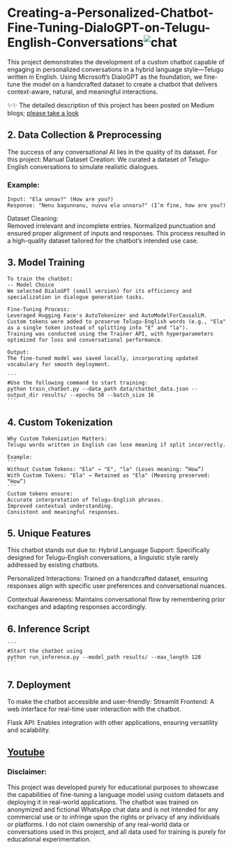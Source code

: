 # Creating-a-Personalized-Chatbot-Fine-Tuning-DialoGPT-on-Telugu-English-Conversations![chat](https://github.com/user-attachments/assets/efa549e9-16b8-4065-85b3-2eb02d91bb11)

This project demonstrates the development of a custom chatbot capable of engaging in personalized conversations in a hybrid language style—Telugu written in English. Using Microsoft’s DialoGPT as the foundation, we fine-tune the model on a handcrafted dataset to create a chatbot that delivers context-aware, natural, and meaningful interactions.

✨✨ The detailed description of this project has been posted on Medium blogs; [please take a look](https://medium.com/@vamshi.kancharla461/training-a-custom-chatbot-on-whatsapp-data-and-deploying-with-streamlit-9fcb5997a054)

## 2. Data Collection & Preprocessing
The success of any conversational AI lies in the quality of its dataset. For this project:
  Manual Dataset Creation:
     We curated a dataset of Telugu-English conversations to simulate realistic dialogues. 
  ### Example:
  ```
  Input: "Ela unnav?" (How are you?)
  Response: "Nenu bagunnanu, nuvvu ela unnaru?" (I’m fine, how are you?)
  ```
  Dataset Cleaning:  
  Removed irrelevant and incomplete entries.
  Normalized punctuation and ensured proper alignment of inputs and responses.
  This process resulted in a high-quality dataset tailored for the chatbot’s intended use case.

## 3. Model Training
    To train the chatbot:   
    -- Model Choice  
    We selected DialoGPT (small version) for its efficiency and specialization in dialogue generation tasks.
    
    Fine-Tuning Process:
    Leveraged Hugging Face's AutoTokenizer and AutoModelForCausalLM.
    Custom tokens were added to preserve Telugu-English words (e.g., "Ela" as a single token instead of splitting into "E" and "la").
    Training was conducted using the Trainer API, with hyperparameters optimized for loss and conversational performance.
    
    Output:    
    The fine-tuned model was saved locally, incorporating updated vocabulary for smooth deployment.

    ```
    #Use the following command to start training:
    python train_chatbot.py --data_path data/chatbot_data.json --output_dir results/ --epochs 50 --batch_size 16
    ```
## 4. Custom Tokenization
    Why Custom Tokenization Matters:
    Telugu words written in English can lose meaning if split incorrectly.
    
    Example:
    ```
    Without Custom Tokens: "Ela" → "E", "la" (Loses meaning: “How”)
    With Custom Tokens: "Ela" → Retained as "Ela" (Meaning preserved: “How”)
    ```
    Custom tokens ensure:    
    Accurate interpretation of Telugu-English phrases.
    Improved contextual understanding.
    Consistent and meaningful responses.
## 5. Unique Features
  This chatbot stands out due to:
  Hybrid Language Support:
  Specifically designed for Telugu-English conversations, a linguistic style rarely addressed by existing chatbots.
  
  Personalized Interactions:
  Trained on a handcrafted dataset, ensuring responses align with specific user preferences and conversational nuances.
  
  Contextual Awareness:
  Maintains conversational flow by remembering prior exchanges and adapting responses accordingly.
## 6. Inference Script
    ```
    #Start the chatbot using
    python run_inference.py --model_path results/ --max_length 128
    ```

## 7. Deployment
To make the chatbot accessible and user-friendly:
Streamlit Frontend:
A web interface for real-time user interaction with the chatbot.

Flask API:
Enables integration with other applications, ensuring versatility and scalability.

## [Youtube](https://youtu.be/0JLXgKYl3fo)

### Disclaimer:
This project was developed purely for educational purposes to showcase the capabilities of fine-tuning a language model using custom datasets and deploying it in real-world applications. The chatbot was trained on anonymized and fictional WhatsApp chat data and is not intended for any commercial use or to infringe upon the rights or privacy of any individuals or platforms. I do not claim ownership of any real-world data or conversations used in this project, and all data used for training is purely for educational experimentation.
